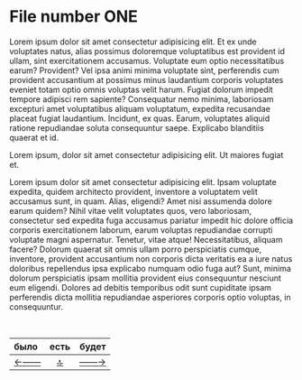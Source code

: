 # File number ONE

Lorem ipsum dolor sit amet consectetur adipisicing elit. Et ex unde voluptates natus, alias possimus doloremque voluptatibus est provident id ullam, sint exercitationem accusamus. Voluptate eum optio necessitatibus earum? Provident?
Vel ipsa animi minima voluptate sint, perferendis cum provident accusantium at possimus minus laudantium corporis voluptates eveniet totam optio omnis voluptas velit harum. Fugiat dolorum impedit tempore adipisci rem sapiente?
Consequatur nemo minima, laboriosam excepturi amet voluptatibus aliquam voluptatum, expedita recusandae placeat fugiat laudantium. Incidunt, ex quas. Earum, voluptates aliquid ratione repudiandae soluta consequuntur saepe. Explicabo blanditiis quaerat et id.

Lorem ipsum, dolor sit amet consectetur adipisicing elit. Ut maiores fugiat et.

Lorem ipsum dolor sit amet consectetur adipisicing elit. Ipsam voluptate expedita, quidem architecto provident, inventore a voluptatem velit accusamus sunt, in quam. Alias, eligendi? Amet nisi assumenda dolore earum quidem?
Nihil vitae velit voluptates quos, vero laboriosam, consectetur sed expedita fuga accusamus pariatur impedit hic dolore officia corporis exercitationem laborum, earum voluptas repudiandae corrupti voluptate magni aspernatur. Tenetur, vitae atque!
Necessitatibus, aliquam facere? Dolorum quaerat sit omnis ullam porro perspiciatis cumque, inventore, provident accusantium non corporis dicta veritatis ea a iure natus doloribus repellendus ipsa explicabo numquam odio fuga aut?
Sunt, minima dolorum perspiciatis ipsam mollitia provident eius consequuntur nesciunt eum eligendi. Dolores ad debitis temporibus odit sunt cupiditate ipsam perferendis dicta mollitia repudiandae asperiores corporis optio voluptas, in consequuntur.



<!--ystm_start-->
<br>

 |было|есть|будет| 
 |:---|:---:|---:| 
 [←——](readme.md)|[ 🔝 ](#)|[——→](002-file.md) 

 <br>
<!--ystm_end-->
